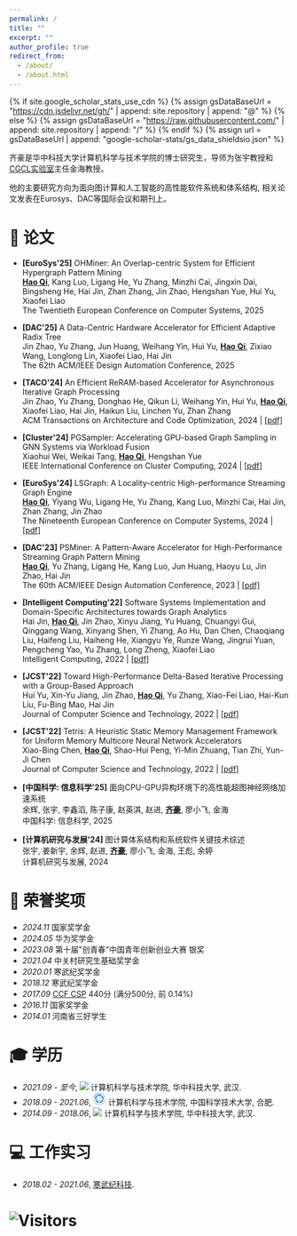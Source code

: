 ```yaml
---
permalink: /
title: ""
excerpt: ""
author_profile: true
redirect_from: 
  - /about/
  - /about.html
---
```


{% if site.google_scholar_stats_use_cdn %}
{% assign gsDataBaseUrl = "https://cdn.jsdelivr.net/gh/" | append: site.repository | append: "@" %}
{% else %}
{% assign gsDataBaseUrl = "https://raw.githubusercontent.com/" | append: site.repository | append: "/" %}
{% endif %}
{% assign url = gsDataBaseUrl | append: "google-scholar-stats/gs_data_shieldsio.json" %}

<span class='anchor' id='about-me'></span>
<!-- I am currently a Ph.D. candidate at the School of Computer Science and Technology, Huazhong University of Science and Technology (华中科技大学计算机科学与技术学院). My advisors are Prof. Yu Zhang and Prof. Hai Jin, who is the director of [CGCL lab](http://grid.hust.edu.cn/). -->

齐豪是华中科技大学计算机科学与技术学院的博士研究生，导师为张宇教授和[CGCL实验室](http://grid.hust.edu.cn/)主任金海教授。

他的主要研究方向为面向图计算和人工智能的高性能软件系统和体系结构, 相关论文发表在Eurosys、DAC等国际会议和期刊上。



<!-- My research focuses on deployable hardware accelerators (with special interests in FPGAs) for complex graph applications such as dynamic graph processing and hypergraph analytics. -->



<!-- I’m currently a Ph.D. student at CGCL, HUST, in a group managed by Hai Jin. -->

<!-- My research interest includes: 
- Graph mining
- Streaming graph
- Deep learning
- Software system and architecture
   -->



 
<span class='anchor' id='-lwzl'></span>

# 📝 论文

* **[EuroSys'25]** OHMiner: An Overlap-centric System for Efficient Hypergraph Pattern Mining<br>
**<u>Hao Qi</u>**, Kang Luo, Ligang He, Yu Zhang, Minzhi Cai, Jingxin Dai, Bingsheng He, Hai Jin, Zhan Zhang, Jin Zhao, Hengshan Yue, Hui Yu, Xiaofei Liao<br>
The Twentieth European Conference on Computer Systems, 2025

* **[DAC'25]** A Data-Centric Hardware Accelerator for Efficient Adaptive Radix Tree<br>
Jin Zhao, Yu Zhang, Jun Huang, Weihang Yin, Hui Yu, **<u>Hao Qi</u>**, Zixiao Wang, Longlong Lin, Xiaofei Liao, Hai Jin<br>
The 62th ACM/IEEE Design Automation Conference, 2025

* **[TACO'24]** An Efficient ReRAM-based Accelerator for Asynchronous Iterative Graph Processing<br>
Jin Zhao, Yu Zhang, Donghao He, Qikun Li, Weihang Yin, Hui Yu, **<u>Hao Qi</u>**, Xiaofei Liao, Hai Jin, Haikun Liu, Linchen Yu, Zhan Zhang<br>
ACM Transactions on Architecture and Code Optimization, 2024 | [[pdf]](/files/ASGraph.pdf)

* **[Cluster'24]** PGSampler: Accelerating GPU-based Graph Sampling in GNN Systems via Workload Fusion<br>
Xiaohui Wei, Weikai Tang, **<u>Hao Qi</u>**, Hengshan Yue<br>
IEEE International Conference on Cluster Computing, 2024 | [[pdf]](/files/PGSampler.pdf)

* **[EuroSys'24]** LSGraph: A Locality-centric High-performance Streaming Graph Engine<br>
**<u>Hao Qi</u>**, Yiyang Wu, Ligang He, Yu Zhang, Kang Luo, Minzhi Cai, Hai Jin, Zhan Zhang, Jin Zhao<br>
The Nineteenth European Conference on Computer Systems, 2024 | [[pdf]](/files/LSGraph.pdf)

* **[DAC'23]** PSMiner: A Pattern-Aware Accelerator for High-Performance Streaming Graph Pattern Mining<br>
**<u>Hao Qi</u>**, Yu Zhang, Ligang He, Kang Luo, Jun Huang, Haoyu Lu, Jin Zhao, Hai Jin<br>
The 60th ACM/IEEE Design Automation Conference, 2023 | [[pdf]](/files/PSMiner.pdf)

* **[Intelligent Computing'22]** Software Systems Implementation and Domain-Specific Architectures towards Graph Analytics<br>
Hai Jin, **<u>Hao Qi</u>**, Jin Zhao, Xinyu Jiang, Yu Huang, Chuangyi Gui, Qinggang Wang, Xinyang Shen, Yi Zhang, Ao Hu, Dan Chen, Chaoqiang Liu, Haifeng Liu, Haiheng He, Xiangyu Ye, Runze Wang, Jingrui Yuan, Pengcheng Yao, Yu Zhang, Long Zheng, Xiaofei Liao<br>
Intelligent Computing, 2022 | [[pdf]](/files/greview.pdf)

* **[JCST'22]** Toward High-Performance Delta-Based Iterative Processing with a Group-Based Approach<br>
Hui Yu, Xin-Yu Jiang, Jin Zhao, **<u>Hao Qi</u>**, Yu Zhang, Xiao-Fei Liao, Hai-Kun Liu, Fu-Bing Mao, Hai Jin<br>
Journal of Computer Science and Technology, 2022 | [[pdf]](/files/aiter.pdf)

* **[JCST'22]** Tetris: A Heuristic Static Memory Management Framework for Uniform Memory Multicore Neural Network Accelerators<br>
Xiao-Bing Chen, **<u>Hao Qi</u>**, Shao-Hui Peng, Yi-Min Zhuang, Tian Zhi, Yun-Ji Chen<br>
Journal of Computer Science and Technology, 2022 | [[pdf]](/files/tetris.pdf)

* **[中国科学: 信息科学'25]** 面向CPU-GPU异构环境下的高性能超图神经网络加速系统<br>
余辉, 张宇, 李鑫滔, 陈子康, 赵英淇, 赵进, **<u>齐豪</u>**, 廖小飞, 金海<br>
中国科学: 信息科学, 2025

* **[计算机研究与发展'24]** 图计算体系结构和系统软件关键技术综述<br>
张宇, 姜新宇, 余辉, 赵进, **<u>齐豪</u>**, 廖小飞, 金海, 王彪, 余婷<br>
计算机研究与发展, 2024

<span class='anchor' id='-ryjx'></span>

# 🏅 荣誉奖项
- *2024.11* 国家奖学金
- *2024.05* 华为奖学金
- *2023.08* 第十届"创青春"中国青年创新创业大赛 银奖 
- *2021.04* 中关村研究生基础奖学金
- *2020.01* 寒武纪奖学金
- *2018.12* 寒武纪奖学金
- *2017.09* [CCF CSP](https://www.cspro.org/) 440分 (满分500分, 前 0.14%)
- *2016.11* 国家奖学金
- *2014.01* 河南省三好学生


<span class='anchor' id='-xl'></span>

# 🎓 学历
- *2021.09 - 至今*, <a href="http://english.hust.edu.cn/"><img class="svg" src="/images/HUST_logo.svg" width="23pt"></a> 计算机科学与技术学院, 华中科技大学, 武汉. 
- *2018.09 - 2021.06*, <a href="http://en.ustc.edu.cn/"><img class="svg" src="/images/USTC_logo.svg" width="23pt"></a> 计算机科学与技术学院, 中国科学技术大学, 合肥. 
- *2014.09 - 2018.06*, <a href="http://english.hust.edu.cn/"><img class="svg" src="/images/HUST_logo.svg" width="23pt"></a> 计算机科学与技术学院, 华中科技大学, 武汉. 



<span class='anchor' id='-gzsx'></span>

# 💻 工作实习
- *2018.02 - 2021.06*, [寒武纪科技](https://www.cambricon.com/).

# ![Visitors](https://api.visitorbadge.io/api/visitors?path=https%3A%2F%2Fgithub.com%2Ftheqihao%2Ftheqihao.github.io&label=Visitors&countColor=%2337d67a&style=plastic&labelStyle=none)
